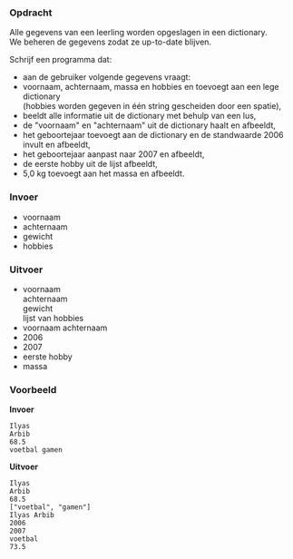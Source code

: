 ### Opdracht

Alle gegevens van een leerling worden opgeslagen in een dictionary.  
We beheren de gegevens zodat ze up-to-date blijven.

Schrijf een programma dat:
* aan de gebruiker volgende gegevens vraagt:  
* voornaam, achternaam, massa en hobbies en toevoegt aan een lege dictionary  
(hobbies worden gegeven in één string gescheiden door een spatie),  
* beeldt alle informatie uit de dictionary met behulp van een lus,  
* de "voornaam" en "achternaam" uit de dictionary haalt en afbeeldt,
* het geboortejaar toevoegt aan de dictionary en de standwaarde 2006 invult en afbeeldt,
* het geboortejaar aanpast naar 2007 en afbeeldt,
* de eerste hobby uit de lijst afbeeldt,
* 5,0 kg toevoegt aan het massa en afbeeldt.

### Invoer

* voornaam
* achternaam
* gewicht
* hobbies

### Uitvoer

* voornaam  
  achternaam  
  gewicht  
  lijst van hobbies
* voornaam achternaam
* 2006
* 2007
* eerste hobby
* massa

### Voorbeeld

**Invoer**

    Ilyas
    Arbib
    68.5
    voetbal gamen

**Uitvoer**
    
    Ilyas
    Arbib
    68.5
    ["voetbal", "gamen"]
    Ilyas Arbib
    2006
    2007
    voetbal
    73.5
